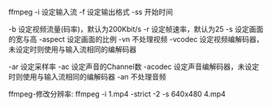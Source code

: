ffmpeg
-i 设定输入流 
-f 设定输出格式 
-ss 开始时间 

-b 设定视频流量(码率)，默认为200Kbit/s 
-r 设定帧速率，默认为25 
-s 设定画面的宽与高 
-aspect 设定画面的比例 
-vn 不处理视频 
-vcodec 设定视频编解码器，未设定时则使用与输入流相同的编解码器 

-ar 设定采样率 
-ac 设定声音的Channel数 
-acodec 设定声音编解码器，未设定时则使用与输入流相同的编解码器 
-an 不处理音频


ffmpeg-修改分辨率: ffmpeg -i 1.mp4 -strict -2 -s 640x480 4.mp4
